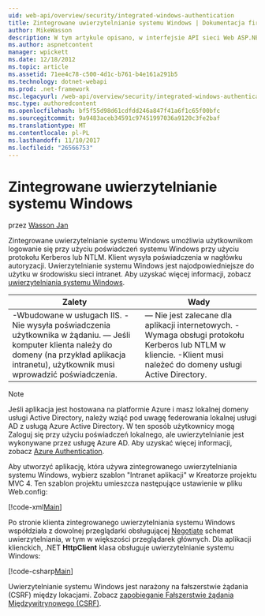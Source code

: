 ```yaml
---
uid: web-api/overview/security/integrated-windows-authentication
title: Zintegrowane uwierzytelnianie systemu Windows | Dokumentacja firmy Microsoft
author: MikeWasson
description: W tym artykule opisano, w interfejsie API sieci Web ASP.NET przy użyciu zintegrowanego uwierzytelniania systemu Windows.
ms.author: aspnetcontent
manager: wpickett
ms.date: 12/18/2012
ms.topic: article
ms.assetid: 71ee4c78-c500-4d1c-b761-b4e161a291b5
ms.technology: dotnet-webapi
ms.prod: .net-framework
msc.legacyurl: /web-api/overview/security/integrated-windows-authentication
msc.type: authoredcontent
ms.openlocfilehash: bf5f55d98d61cdfdd246a847f41a6f1c65f00bfc
ms.sourcegitcommit: 9a9483aceb34591c97451997036a9120c3fe2baf
ms.translationtype: MT
ms.contentlocale: pl-PL
ms.lasthandoff: 11/10/2017
ms.locfileid: "26566753"
---
```

<a name="integrated-windows-authentication"></a>Zintegrowane uwierzytelnianie systemu Windows
====================
przez [Wasson Jan](https://github.com/MikeWasson)

Zintegrowane uwierzytelnianie systemu Windows umożliwia użytkownikom logowanie się przy użyciu poświadczeń systemu Windows przy użyciu protokołu Kerberos lub NTLM. Klient wysyła poświadczenia w nagłówku autoryzacji. Uwierzytelnianie systemu Windows jest najodpowiedniejsze do użytku w środowisku sieci intranet. Aby uzyskać więcej informacji, zobacz [uwierzytelniania systemu Windows](https://www.iis.net/configreference/system.webserver/security/authentication/windowsauthentication).

| Zalety | Wady |
| --- | --- |
| -Wbudowane w usługach IIS. -Nie wysyła poświadczenia użytkownika w żądaniu. — Jeśli komputer klienta należy do domeny (na przykład aplikacja intranetu), użytkownik musi wprowadzić poświadczenia. | — Nie jest zalecane dla aplikacji internetowych. -Wymaga obsługi protokołu Kerberos lub NTLM w kliencie. -Klient musi należeć do domeny usługi Active Directory. |

> [!NOTE]
> Jeśli aplikacja jest hostowana na platformie Azure i masz lokalnej domeny usługi Active Directory, należy wziąć pod uwagę federowania lokalnej usługi AD z usługą Azure Active Directory. W ten sposób użytkownicy mogą Zaloguj się przy użyciu poświadczeń lokalnego, ale uwierzytelnianie jest wykonywane przez usługę Azure AD. Aby uzyskać więcej informacji, zobacz [Azure Authentication](../../../visual-studio/overview/2012/windows-azure-authentication.md).


Aby utworzyć aplikację, która używa zintegrowanego uwierzytelniania systemu Windows, wybierz szablon "Intranet aplikacji" w Kreatorze projektu MVC 4. Ten szablon projektu umieszcza następujące ustawienie w pliku Web.config:

[!code-xml[Main](integrated-windows-authentication/samples/sample1.xml)]

Po stronie klienta zintegrowanego uwierzytelniania systemu Windows współdziała z dowolnej przeglądarki obsługującej [Negotiate](http://www.ietf.org/rfc/rfc4559.txt) schemat uwierzytelniania, w tym w większości przeglądarek głównych. Dla aplikacji klienckich, .NET **HttpClient** klasa obsługuje uwierzytelnianie systemu Windows:

[!code-csharp[Main](integrated-windows-authentication/samples/sample2.cs)]

Uwierzytelnianie systemu Windows jest narażony na fałszerstwie żądania (CSRF) między lokacjami. Zobacz [zapobieganie Fałszerstwie żądania Międzywitrynowego (CSRF)](preventing-cross-site-request-forgery-csrf-attacks.md).
